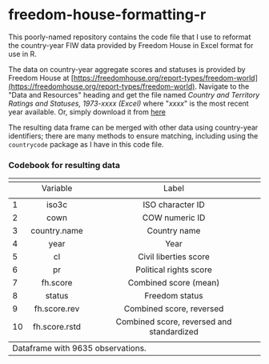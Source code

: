 # freedom-house-formatting-r

This poorly-named repository contains the code file that I use to reformat the country-year FIW data provided by Freedom House in Excel format for use in R. 

The data on country-year aggregate scores and statuses is provided by Freedom House at [https://freedomhouse.org/report-types/freedom-world](https://freedomhouse.org/report-types/freedom-world). Navigate to the "Data and Resources" heading and get the file named *Country and Territory Ratings and Statuses, 1973-xxxx (Excel)* where "*xxxx*" is the most recent year available. Or, simply download it from [here](https://freedomhouse.org/sites/default/files/Country_and_Territory_Ratings_and_Statuses_FIW1973-2019.xls)

The resulting data frame can be merged with other data using country-year identifiers; there are many methods to ensure matching, including using the `countrycode` package as I have in this code file.

### Codebook for resulting data

<table style="text-align:center"><tr><td colspan="3" style="border-bottom: 1px solid black"></td></tr><tr><td style="text-align:left"></td><td>Variable</td><td>Label</td></tr>                                                                                      
<tr><td colspan="3" style="border-bottom: 1px solid black"></td></tr><tr><td style="text-align:left">1</td><td>iso3c</td><td>ISO character ID</td></tr>                       
<tr><td style="text-align:left">2</td><td>cown</td><td>COW numeric ID</td></tr>        
<tr><td style="text-align:left">3</td><td>country.name</td><td>Country name</td></tr>
<tr><td style="text-align:left">4</td><td>year</td><td>Year</td></tr>
<tr><td style="text-align:left">5</td><td>cl</td><td>Civil liberties score</td></tr>
<tr><td style="text-align:left">6</td><td>pr</td><td>Political rights score</td></tr>
<tr><td style="text-align:left">7</td><td>fh.score</td><td>Combined score (mean)</td></tr>
<tr><td style="text-align:left">8</td><td>status</td><td>Freedom status</td></tr>
<tr><td style="text-align:left">9</td><td>fh.score.rev</td><td>Combined score, reversed</td></tr>
<tr><td style="text-align:left">10</td><td>fh.score.rstd</td><td>Combined score, reversed and standardized</td></tr>
<tr><td colspan="3" style="border-bottom: 1px solid black"></td></tr><tr><td colspan="3" style="text-align:left">Dataframe with 9635 observations.</td></tr>
</table>
